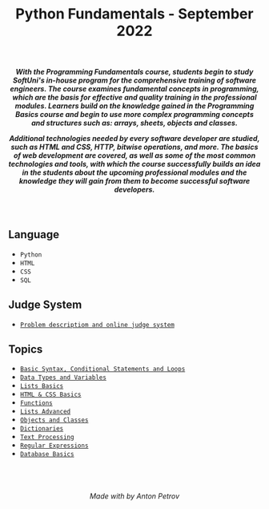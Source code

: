 <h1 align="center">
Python Fundamentals - September 2022
</h1>

<br/>

<h5 align="center">
With the Programming Fundamentals course, students begin to study SoftUni's in-house program for the comprehensive training of software engineers. The course examines fundamental concepts in programming, which are the basis for effective and quality training in the professional modules. Learners build on the knowledge gained in the Programming Basics course and begin to use more complex programming concepts and structures such as: arrays, sheets, objects and classes.

Additional technologies needed by every software developer are studied, such as HTML and CSS, HTTP, bitwise operations, and more. The basics of web development are covered, as well as some of the most common technologies and tools, with which the course successfully builds an idea in the students about the upcoming professional modules and the knowledge they will gain from them to become successful software developers.
</h5>

<br/>

## Language

- `Python`
- `HTML`
- `CSS`
- `SQL`

## Judge System

- [`Problem descriptiom and online judge system`](https://judge.softuni.org/Contests/#!/List/ByCategory/191/Python-Fundamentals)

## Topics

- [`Basic Syntax, Conditional Statements and Loops`](https://github.com/tonytech83/Python-Fundamentals/tree/main/01_Basic_Syntax_Lab)
- [`Data Types and Variables`](https://github.com/tonytech83/Python-Fundamentals/tree/main/04_Data_Types_and_Variables_Lab)
- [`Lists Basics`](https://github.com/tonytech83/Python-Fundamentals/tree/main/07_Lists_Basics_Lab)
- [`HTML & CSS Basics`](https://github.com/tonytech83/Python-Fundamentals/tree/main/10_HTML_%26_CSS_Basics)
- [`Functions`](https://github.com/tonytech83/Python-Fundamentals/tree/main/11_Functions_Lab)
- [`Lists Advanced`](https://github.com/tonytech83/Python-Fundamentals/tree/main/14_Lists_Advanced_Lab)
- [`Objects and Classes`](https://github.com/tonytech83/Python-Fundamentals/tree/main/18_Objects_and_Classes_Lab)
- [`Dictionaries`](https://github.com/tonytech83/Python-Fundamentals/tree/main/20_Dictionaries_Lab)
- [`Text Processing`](https://github.com/tonytech83/Python-Fundamentals/tree/main/23_Text_Processing_Lab)
- [`Regular Expressions`](https://github.com/tonytech83/Python-Fundamentals/tree/main/27_Regular_Expressions_Lab)
- [`Database Basics`](https://github.com/tonytech83/Python-Fundamentals/tree/main/30_Database_Basics_Lab)

<br/>
<br/>

<h6 align="center"> Made with by Anton Petrov </h6>
